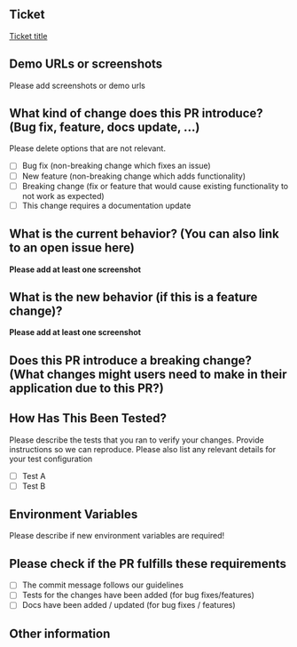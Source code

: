 ## Ticket

[Ticket title](https://lifestyle-x.atlassian.net/browse/BAAS-XXX)

## Demo URLs or screenshots

Please add screenshots or demo urls

## What kind of change does this PR introduce? (Bug fix, feature, docs update, ...)

Please delete options that are not relevant.

- [ ] Bug fix (non-breaking change which fixes an issue)
- [ ] New feature (non-breaking change which adds functionality)
- [ ] Breaking change (fix or feature that would cause existing functionality to not work as expected)
- [ ] This change requires a documentation update

## What is the current behavior? (You can also link to an open issue here)

**Please add at least one screenshot**

## What is the new behavior (if this is a feature change)?

**Please add at least one screenshot**

## Does this PR introduce a breaking change? (What changes might users need to make in their application due to this PR?)

## How Has This Been Tested?

Please describe the tests that you ran to verify your changes. Provide instructions so we can reproduce. Please also list any relevant details for your test configuration

- [ ] Test A
- [ ] Test B

## Environment Variables

Please describe if new environment variables are required!

## Please check if the PR fulfills these requirements

- [ ] The commit message follows our guidelines
- [ ] Tests for the changes have been added (for bug fixes/features)
- [ ] Docs have been added / updated (for bug fixes / features)

## Other information
